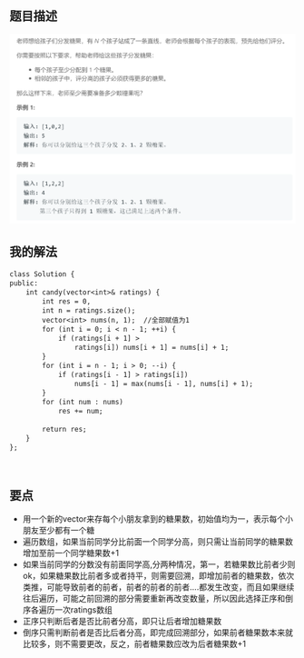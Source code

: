 ## 题目描述
![](img/135-description.png)
<br/>

## 我的解法
```
class Solution {
public:
    int candy(vector<int>& ratings) {
        int res = 0, 
        int n = ratings.size();
        vector<int> nums(n, 1);  //全部赋值为1
        for (int i = 0; i < n - 1; ++i) {
            if (ratings[i + 1] > 
                ratings[i]) nums[i + 1] = nums[i] + 1;
        }
        for (int i = n - 1; i > 0; --i) {
            if (ratings[i - 1] > ratings[i]) 
                nums[i - 1] = max(nums[i - 1], nums[i] + 1);
        }
        for (int num : nums) 
            res += num;

        return res;
    }
};
```

<br />

## 要点
- 用一个新的vector来存每个小朋友拿到的糖果数，初始值均为一，表示每个小朋友至少都有一个糖
- 遍历数组，如果当前同学分比前面一个同学分高，则只需让当前同学的糖果数增加至前一个同学糖果数+1
- 如果当前同学的分数没有前面同学高,分两种情况，第一，若糖果数比前者少则ok，如果糖果数比前者多或者持平，则需要回溯，即增加前者的糖果数，依次类推，可能导致前者的前者，前者的前者的前者....都发生改变，而且如果继续往后遍历，可能之前回溯的部分需要重新再改变数量，所以因此选择正序和倒序各遍历一次ratings数组
- 正序只判断后者是否比前者分高，即只让后者增加糖果数
- 倒序只需判断前者是否比后者分高，即完成回溯部分，如果前者糖果数本来就比较多，则不需要更改，反之，前者糖果数应改为后者糖果数+1
